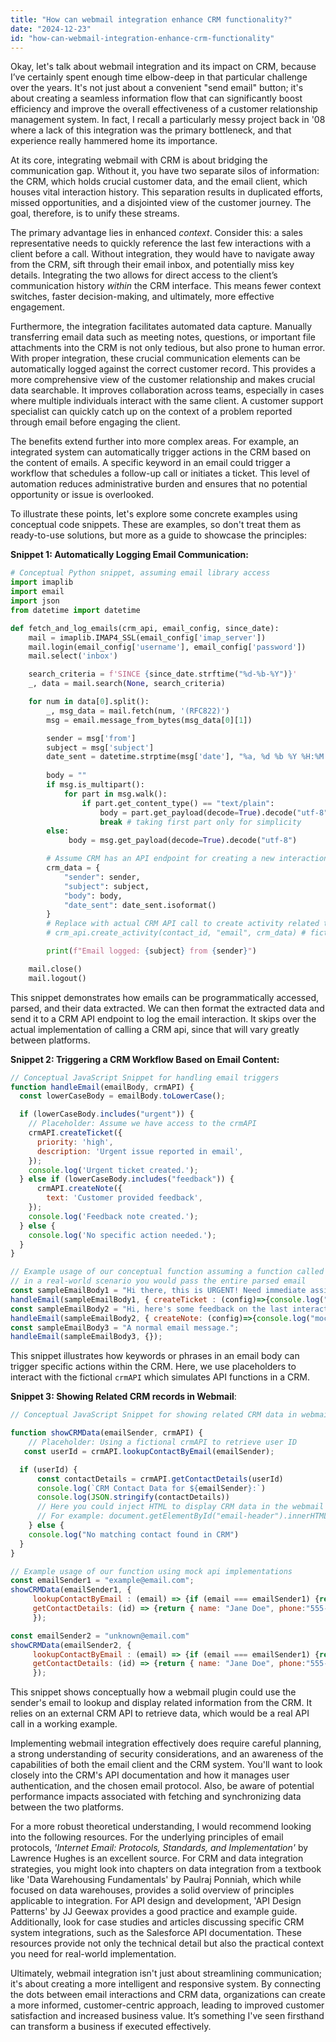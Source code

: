 ```yaml
---
title: "How can webmail integration enhance CRM functionality?"
date: "2024-12-23"
id: "how-can-webmail-integration-enhance-crm-functionality"
---
```


Okay, let's talk about webmail integration and its impact on CRM, because I’ve certainly spent enough time elbow-deep in that particular challenge over the years. It's not just about a convenient "send email" button; it's about creating a seamless information flow that can significantly boost efficiency and improve the overall effectiveness of a customer relationship management system. In fact, I recall a particularly messy project back in '08 where a lack of this integration was the primary bottleneck, and that experience really hammered home its importance.

At its core, integrating webmail with CRM is about bridging the communication gap. Without it, you have two separate silos of information: the CRM, which holds crucial customer data, and the email client, which houses vital interaction history. This separation results in duplicated efforts, missed opportunities, and a disjointed view of the customer journey. The goal, therefore, is to unify these streams.

The primary advantage lies in enhanced *context*. Consider this: a sales representative needs to quickly reference the last few interactions with a client before a call. Without integration, they would have to navigate away from the CRM, sift through their email inbox, and potentially miss key details. Integrating the two allows for direct access to the client’s communication history *within* the CRM interface. This means fewer context switches, faster decision-making, and ultimately, more effective engagement.

Furthermore, the integration facilitates automated data capture. Manually transferring email data such as meeting notes, questions, or important file attachments into the CRM is not only tedious, but also prone to human error. With proper integration, these crucial communication elements can be automatically logged against the correct customer record. This provides a more comprehensive view of the customer relationship and makes crucial data searchable. It improves collaboration across teams, especially in cases where multiple individuals interact with the same client. A customer support specialist can quickly catch up on the context of a problem reported through email before engaging the client.

The benefits extend further into more complex areas. For example, an integrated system can automatically trigger actions in the CRM based on the content of emails. A specific keyword in an email could trigger a workflow that schedules a follow-up call or initiates a ticket. This level of automation reduces administrative burden and ensures that no potential opportunity or issue is overlooked.

To illustrate these points, let's explore some concrete examples using conceptual code snippets. These are examples, so don't treat them as ready-to-use solutions, but more as a guide to showcase the principles:

**Snippet 1: Automatically Logging Email Communication:**

```python
# Conceptual Python snippet, assuming email library access
import imaplib
import email
import json
from datetime import datetime

def fetch_and_log_emails(crm_api, email_config, since_date):
    mail = imaplib.IMAP4_SSL(email_config['imap_server'])
    mail.login(email_config['username'], email_config['password'])
    mail.select('inbox')

    search_criteria = f'SINCE {since_date.strftime("%d-%b-%Y")}'
    _, data = mail.search(None, search_criteria)

    for num in data[0].split():
        _, msg_data = mail.fetch(num, '(RFC822)')
        msg = email.message_from_bytes(msg_data[0][1])

        sender = msg['from']
        subject = msg['subject']
        date_sent = datetime.strptime(msg['date'], "%a, %d %b %Y %H:%M:%S %z (%Z)") # handles complex formats
        
        body = ""
        if msg.is_multipart():
            for part in msg.walk():
                if part.get_content_type() == "text/plain":
                    body = part.get_payload(decode=True).decode("utf-8")
                    break # taking first part only for simplicity
        else:
             body = msg.get_payload(decode=True).decode("utf-8")

        # Assume CRM has an API endpoint for creating a new interaction
        crm_data = {
            "sender": sender,
            "subject": subject,
            "body": body,
            "date_sent": date_sent.isoformat()
        }
        # Replace with actual CRM API call to create activity related to a customer or contact via the crm_api
        # crm_api.create_activity(contact_id, "email", crm_data) # fictional function

        print(f"Email logged: {subject} from {sender}")

    mail.close()
    mail.logout()
```

This snippet demonstrates how emails can be programmatically accessed, parsed, and their data extracted. We can then format the extracted data and send it to a CRM API endpoint to log the email interaction. It skips over the actual implementation of calling a CRM api, since that will vary greatly between platforms.

**Snippet 2: Triggering a CRM Workflow Based on Email Content:**

```javascript
// Conceptual JavaScript Snippet for handling email triggers
function handleEmail(emailBody, crmAPI) {
  const lowerCaseBody = emailBody.toLowerCase();

  if (lowerCaseBody.includes("urgent")) {
    // Placeholder: Assume we have access to the crmAPI
    crmAPI.createTicket({
      priority: 'high',
      description: 'Urgent issue reported in email',
    });
    console.log('Urgent ticket created.');
  } else if (lowerCaseBody.includes("feedback")) {
      crmAPI.createNote({
        text: 'Customer provided feedback',
    });
    console.log('Feedback note created.');
  } else {
    console.log('No specific action needed.');
  }
}

// Example usage of our conceptual function assuming a function called parseEmailBody
// in a real-world scenario you would pass the entire parsed email
const sampleEmailBody1 = "Hi there, this is URGENT! Need immediate assistance.";
handleEmail(sampleEmailBody1, { createTicket : (config)=>{console.log("mock ticket function called with "+JSON.stringify(config)); }});
const sampleEmailBody2 = "Hi, here's some feedback on the last interaction.";
handleEmail(sampleEmailBody2, { createNote: (config)=>{console.log("mock note function called with "+JSON.stringify(config)); }});
const sampleEmailBody3 = "A normal email message.";
handleEmail(sampleEmailBody3, {});
```

This snippet illustrates how keywords or phrases in an email body can trigger specific actions within the CRM. Here, we use placeholders to interact with the fictional `crmAPI` which simulates API functions in a CRM.

**Snippet 3:  Showing Related CRM records in Webmail**:

```javascript
// Conceptual JavaScript Snippet for showing related CRM data in webmail client (e.g., using an extension)

function showCRMData(emailSender, crmAPI) {
    // Placeholder: Using a fictional crmAPI to retrieve user ID
   const userId = crmAPI.lookupContactByEmail(emailSender);

  if (userId) {
      const contactDetails = crmAPI.getContactDetails(userId)
      console.log(`CRM Contact Data for ${emailSender}:`)
      console.log(JSON.stringify(contactDetails))
      // Here you could inject HTML to display CRM data in the webmail client
      // For example: document.getElementById("email-header").innerHTML += `<div>${contactDetails}</div>`
    } else {
    console.log("No matching contact found in CRM")
  }
}

// Example usage of our function using mock api implementations
const emailSender1 = "example@email.com";
showCRMData(emailSender1, {
     lookupContactByEmail : (email) => {if (email === emailSender1) {return 123;} else{ return undefined;}},
     getContactDetails: (id) => {return { name: "Jane Doe", phone:"555-1234", recentPurchases: ['Product A', 'Product B']}}
     });

const emailSender2 = "unknown@email.com"
showCRMData(emailSender2, {
     lookupContactByEmail : (email) => {if (email === emailSender1) {return 123;} else{ return undefined;}},
     getContactDetails: (id) => {return { name: "Jane Doe", phone:"555-1234", recentPurchases: ['Product A', 'Product B']}}
     });
```
This snippet shows conceptually how a webmail plugin could use the sender's email to lookup and display related information from the CRM. It relies on an external CRM API to retrieve data, which would be a real API call in a working example.

Implementing webmail integration effectively does require careful planning, a strong understanding of security considerations, and an awareness of the capabilities of both the email client and the CRM system. You'll want to look closely into the CRM's API documentation and how it manages user authentication, and the chosen email protocol. Also, be aware of potential performance impacts associated with fetching and synchronizing data between the two platforms.

For a more robust theoretical understanding, I would recommend looking into the following resources. For the underlying principles of email protocols, *'Internet Email: Protocols, Standards, and Implementation'* by Lawrence Hughes is an excellent source. For CRM and data integration strategies, you might look into chapters on data integration from a textbook like 'Data Warehousing Fundamentals' by Paulraj Ponniah, which while focused on data warehouses, provides a solid overview of principles applicable to integration. For API design and development, 'API Design Patterns' by JJ Geewax provides a good practice and example guide. Additionally, look for case studies and articles discussing specific CRM system integrations, such as the Salesforce API documentation. These resources provide not only the technical detail but also the practical context you need for real-world implementation.

Ultimately, webmail integration isn't just about streamlining communication; it's about creating a more intelligent and responsive system. By connecting the dots between email interactions and CRM data, organizations can create a more informed, customer-centric approach, leading to improved customer satisfaction and increased business value. It’s something I've seen firsthand can transform a business if executed effectively.
